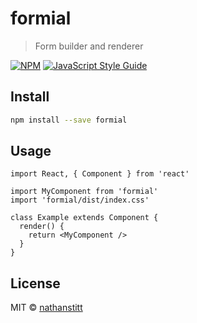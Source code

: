 # formial

> Form builder and renderer

[![NPM](https://img.shields.io/npm/v/formial.svg)](https://www.npmjs.com/package/formial) [![JavaScript Style Guide](https://img.shields.io/badge/code_style-standard-brightgreen.svg)](https://standardjs.com)

## Install

```bash
npm install --save formial
```

## Usage

```tsx
import React, { Component } from 'react'

import MyComponent from 'formial'
import 'formial/dist/index.css'

class Example extends Component {
  render() {
    return <MyComponent />
  }
}
```

## License

MIT © [nathanstitt](https://github.com/nathanstitt)
